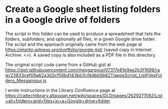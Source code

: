 # Create a Google sheet listing folders in a Google drive of folders

The script in this folder can be used to produce a spreadsheet that lists the folders, subfolders, and optionally all files, in a given Google drive folder. The script and the approach originally came from the web page at <https://elgrito.witness.org/portfolio/google-list/> (saved copy in Internet Archive: <>).  A saved copy is also included as a PDF file in this directory.

The original script code came from a GitHub gist at <https://gist.githubusercontent.com/mesgarpour/07317e81e9ee2b3f1699/raw/23833cef09a62a3d2cf56b4143bb3cf4dbb5b827/appsScript_ListFilesFolders_Mesgarpour.js>

I wrote instructions in the Library Confluence page at <https://caltechlibrary.atlassian.net/wiki/spaces/DLD/pages/2629271592/List+all+folders+and+files+in+a+Google+drive+folder>
